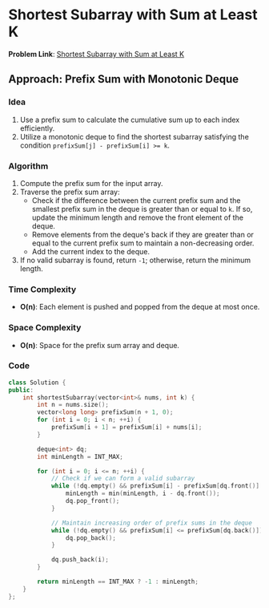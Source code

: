 # Shortest Subarray with Sum at Least K

**Problem Link**: [Shortest Subarray with Sum at Least K](https://leetcode.com/problems/shortest-subarray-with-sum-at-least-k/)

## Approach: Prefix Sum with Monotonic Deque

### Idea

1. Use a prefix sum to calculate the cumulative sum up to each index efficiently.
2. Utilize a monotonic deque to find the shortest subarray satisfying the condition `prefixSum[j] - prefixSum[i] >= k`.

### Algorithm

1. Compute the prefix sum for the input array.
2. Traverse the prefix sum array:
   - Check if the difference between the current prefix sum and the smallest prefix sum in the deque is greater than or equal to `k`. If so, update the minimum length and remove the front element of the deque.
   - Remove elements from the deque's back if they are greater than or equal to the current prefix sum to maintain a non-decreasing order.
   - Add the current index to the deque.
3. If no valid subarray is found, return `-1`; otherwise, return the minimum length.

### Time Complexity

- **O(n)**: Each element is pushed and popped from the deque at most once.

### Space Complexity

- **O(n)**: Space for the prefix sum array and deque.

### Code

```cpp
class Solution {
public:
    int shortestSubarray(vector<int>& nums, int k) {
        int n = nums.size();
        vector<long long> prefixSum(n + 1, 0);
        for (int i = 0; i < n; ++i) {
            prefixSum[i + 1] = prefixSum[i] + nums[i];
        }

        deque<int> dq;
        int minLength = INT_MAX;

        for (int i = 0; i <= n; ++i) {
            // Check if we can form a valid subarray
            while (!dq.empty() && prefixSum[i] - prefixSum[dq.front()] >= k) {
                minLength = min(minLength, i - dq.front());
                dq.pop_front();
            }

            // Maintain increasing order of prefix sums in the deque
            while (!dq.empty() && prefixSum[i] <= prefixSum[dq.back()]) {
                dq.pop_back();
            }

            dq.push_back(i);
        }

        return minLength == INT_MAX ? -1 : minLength;
    }
};
```

